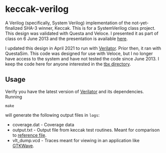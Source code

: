 keccak-verilog
==============

A Verilog (specifically, System Verilog) implementation of the not-yet-finalized SHA-3 winner, Keccak. This is for a SystemVerilog class project. This design was validated with Questa and Veloce. I presented it as part of class on 6 June 2013 and the presentation is available [here](https://docs.google.com/presentation/d/1fEvkiKvQkEGiJ8LwQPkU6PK8SjZtGHqMSyf2X4v82iY/).

I updated this design in April 2021 to run with [Verilator](https://www.veripool.org/wiki/verilator). Prior then, it ran with QuestaSim. This code was designed for use with Veloce, but I no longer have access to the system and have not tested the code since June 2013. I keep the code here for anyone interested in the [tbx directory](tbx).

## Usage
Verify you have the latest version of [Verilator](https://www.veripool.org/wiki/verilator) and its dependencies. Running

```shell
make
```

will generate the following output files in `logs`:

 - coverage.dat - Coverage data
 - output.txt - Output file from keccak test routines. Meant for comparison to [reference file](test_vectors/keccak_ref_out.txt).
 - vlt_dump.vcd - Traces meant for viewing in an application like [GTKWave](http://gtkwave.sourceforge.net/).